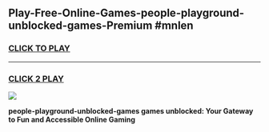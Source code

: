 
## Play-Free-Online-Games-people-playground-unblocked-games-Premium #mnlen
<h3>
<a href="https://premium.freeplayer.one?title=people-playground-unblocked-games&ref=8M">CLICK TO PLAY</a></h3>
<hr>

<h3>
<a href="https://premium.freeplayer.one?title=people-playground-unblocked-games&ref=8M">CLICK 2 PLAY</a>
  
</h3>

<a href="https://premium.freeplayer.one?title=people-playground-unblocked-games&ref=8M"><img src="https://clearcache.store/games.png"></a>


**people-playground-unblocked-games games unblocked: Your Gateway to Fun and Accessible Online Gaming**
